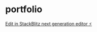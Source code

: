 # portfolio

[Edit in StackBlitz next generation editor ⚡️](https://stackblitz.com/~/github.com/xCotion/portfolio)
